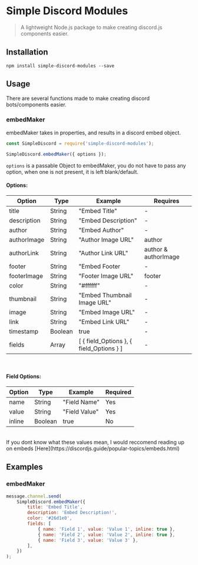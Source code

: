 # Simple Discord Modules

> A lightweight Node.js package to make creating discord.js components easier.

## Installation

```
npm install simple-discord-modules --save
```

## Usage

There are several functions made to make creating discord bots/components easier.

### embedMaker

embedMaker takes in properties, and results in a discord embed object.

```js
const SimpleDiscord = require('simple-discord-modules');

SimpleDiscord.embedMaker({ options });
```

`options` is a passable Object to embedMaker, you do not have to pass any option, when one is not present, it is left blank/default.

#### Options:

| Option      | Type    | Example                                  | Requires             |
| ----------- | ------- | ---------------------------------------- | -------------------- |
| title       | String  | "Embed Title"                            | -                    |
| description | String  | "Embed Description"                      | -                    |
| author      | String  | "Embed Author"                           | -                    |
| authorImage | String  | "Author Image URL"                       | author               |
| authorLink  | String  | "Author Link URL"                        | author & authorImage |
| footer      | String  | "Embed Footer                            | -                    |
| footerImage | String  | "Footer Image URL"                       | footer               |
| color       | String  | "#ffffff"                                | -                    |
| thumbnail   | String  | "Embed Thumbnail Image URL"              | -                    |
| image       | String  | "Embed Image URL"                        | -                    |
| link        | String  | "Embed Link URL"                         | -                    |
| timestamp   | Boolean | true                                     | -                    |
| fields      | Array   | [ { field_Options }, { field_Options } ] | -                    |

<br>

#### Field Options:

| Option | Type    | Example       | Required |
| ------ | ------- | ------------- | -------- |
| name   | String  | "Field Name"  | Yes      |
| value  | String  | "Field Value" | Yes      |
| inline | Boolean | true          | No       |

<br>
If you dont know what these values mean, I would reccomend reading up on embeds [Here](https://discordjs.guide/popular-topics/embeds.html)

## Examples

### embedMaker

```js
message.channel.send(
	SimpleDiscord.embedMaker({
		title: 'Embed Title',
		description: 'Embed Description!',
		color: '#26d1e0',
		fields: [
			{ name: 'Field 1', value: 'Value 1', inline: true },
			{ name: 'Field 2', value: 'Value 2', inline: true },
			{ name: 'Field 3', value: 'Value 3' },
		],
	})
);
```
